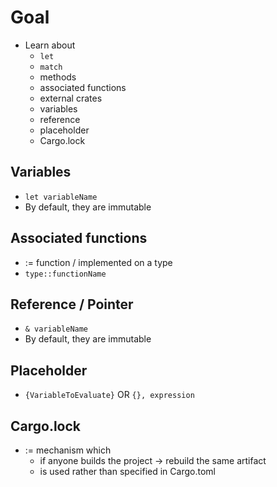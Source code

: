 # Goal
* Learn about
  * `let`
  * `match`
  * methods
  * associated functions
  * external crates
  * variables
  * reference
  * placeholder
  * Cargo.lock

## Variables
* `let variableName`
* By default, they are immutable

## Associated functions
* := function / implemented on a type
* `type::functionName`

## Reference / Pointer
* `& variableName`
* By default, they are immutable

## Placeholder
* `{VariableToEvaluate}` OR `{}, expression`

## Cargo.lock
* := mechanism which
  * if anyone builds the project → rebuild the same artifact
  * is used rather than specified in Cargo.toml